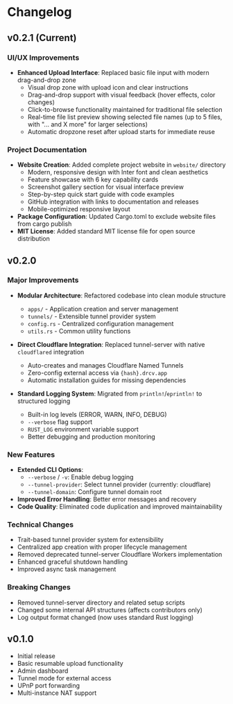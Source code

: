 # Changelog

## v0.2.1 (Current)

### UI/UX Improvements
- **Enhanced Upload Interface**: Replaced basic file input with modern drag-and-drop zone
  - Visual drop zone with upload icon and clear instructions
  - Drag-and-drop support with visual feedback (hover effects, color changes)
  - Click-to-browse functionality maintained for traditional file selection
  - Real-time file list preview showing selected file names (up to 5 files, with "... and X more" for larger selections)
  - Automatic dropzone reset after upload starts for immediate reuse

### Project Documentation
- **Website Creation**: Added complete project website in `website/` directory
  - Modern, responsive design with Inter font and clean aesthetics
  - Feature showcase with 6 key capability cards
  - Screenshot gallery section for visual interface preview
  - Step-by-step quick start guide with code examples
  - GitHub integration with links to documentation and releases
  - Mobile-optimized responsive layout
- **Package Configuration**: Updated Cargo.toml to exclude website files from cargo publish
- **MIT License**: Added standard MIT license file for open source distribution

## v0.2.0

### Major Improvements
- **Modular Architecture**: Refactored codebase into clean module structure
  - `apps/` - Application creation and server management
  - `tunnels/` - Extensible tunnel provider system
  - `config.rs` - Centralized configuration management
  - `utils.rs` - Common utility functions

- **Direct Cloudflare Integration**: Replaced tunnel-server with native `cloudflared` integration
  - Auto-creates and manages Cloudflare Named Tunnels
  - Zero-config external access via `{hash}.drcv.app`
  - Automatic installation guides for missing dependencies

- **Standard Logging System**: Migrated from `println!`/`eprintln!` to structured logging
  - Built-in log levels (ERROR, WARN, INFO, DEBUG)
  - `--verbose` flag support
  - `RUST_LOG` environment variable support
  - Better debugging and production monitoring

### New Features
- **Extended CLI Options**:
  - `--verbose` / `-v`: Enable debug logging
  - `--tunnel-provider`: Select tunnel provider (currently: cloudflare)
  - `--tunnel-domain`: Configure tunnel domain root
- **Improved Error Handling**: Better error messages and recovery
- **Code Quality**: Eliminated code duplication and improved maintainability

### Technical Changes
- Trait-based tunnel provider system for extensibility
- Centralized app creation with proper lifecycle management
- Removed deprecated tunnel-server Cloudflare Workers implementation
- Enhanced graceful shutdown handling
- Improved async task management

### Breaking Changes
- Removed tunnel-server directory and related setup scripts
- Changed some internal API structures (affects contributors only)
- Log output format changed (now uses standard Rust logging)

## v0.1.0
- Initial release
- Basic resumable upload functionality
- Admin dashboard
- Tunnel mode for external access
- UPnP port forwarding
- Multi-instance NAT support